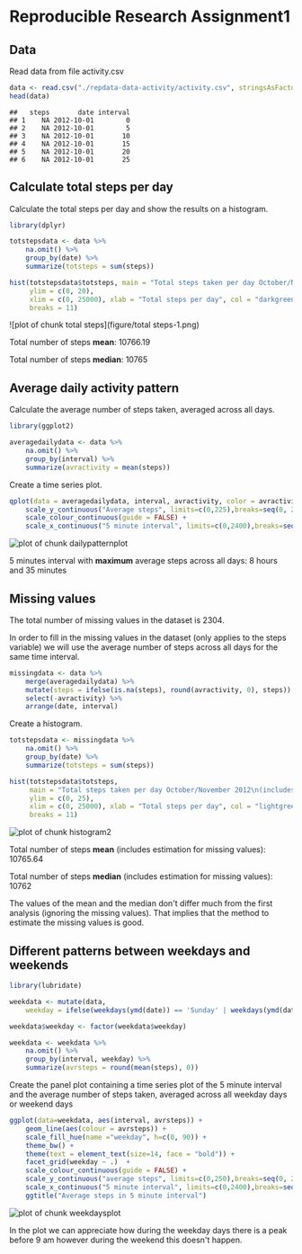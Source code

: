 # Reproducible Research Assignment1


## Data

Read data from file activity.csv


```r
data <- read.csv("./repdata-data-activity/activity.csv", stringsAsFactors = FALSE)
head(data)
```

```
##   steps       date interval
## 1    NA 2012-10-01        0
## 2    NA 2012-10-01        5
## 3    NA 2012-10-01       10
## 4    NA 2012-10-01       15
## 5    NA 2012-10-01       20
## 6    NA 2012-10-01       25
```


## Calculate total steps per day

Calculate the total steps per day and show the results on a histogram. 


```r
library(dplyr)

totstepsdata <- data %>% 
    na.omit() %>% 
    group_by(date) %>% 
    summarize(totsteps = sum(steps))

hist(totstepsdata$totsteps, main = "Total steps taken per day October/November 2012", 
     ylim = c(0, 20), 
     xlim = c(0, 25000), xlab = "Total steps per day", col = "darkgreen",
     breaks = 11)
```

![plot of chunk total steps](figure/total steps-1.png) 



Total number of steps **mean**: 10766.19

Total number of steps **median**: 10765


## Average daily activity pattern

Calculate the average number of steps taken, averaged across all days.


```r
library(ggplot2)

averagedailydata <- data %>% 
    na.omit() %>% 
    group_by(interval) %>% 
    summarize(avractivity = mean(steps))
```

Create a time series plot.


```r
qplot(data = averagedailydata, interval, avractivity, color = avractivity, geom="line") +
    scale_y_continuous("Average steps", limits=c(0,225),breaks=seq(0, 225, 50)) + 
    scale_colour_continuous(guide = FALSE) +
    scale_x_continuous("5 minute interval", limits=c(0,2400),breaks=seq(0, 2400, 300))
```

![plot of chunk dailypatternplot](figure/dailypatternplot-1.png) 


5 minutes interval with **maximum** average steps across all days: 8 hours and 35 minutes


## Missing values

The total number of missing values in the dataset is 2304.

In order to fill in the missing values in the dataset (only applies to the steps variable) we will use the average number of steps across all days for the same time interval.


```r
missingdata <- data %>%
    merge(averagedailydata) %>%
    mutate(steps = ifelse(is.na(steps), round(avractivity, 0), steps)) %>%
    select(-avractivity) %>%
    arrange(date, interval)
```

Create a histogram.


```r
totstepsdata <- missingdata %>% 
    na.omit() %>% 
    group_by(date) %>% 
    summarize(totsteps = sum(steps))

hist(totstepsdata$totsteps, 
     main = "Total steps taken per day October/November 2012\n(includes estimatation of missing values)", 
     ylim = c(0, 25), 
     xlim = c(0, 25000), xlab = "Total steps per day", col = "lightgreen",
     breaks = 11)
```

![plot of chunk histogram2](figure/histogram2-1.png) 



Total number of steps **mean** (includes estimation for missing values): 10765.64

Total number of steps **median** (includes estimation for missing values): 10762

The values of the mean and the median don't differ much from the first analysis (ignoring the missing values). That implies that the method to estimate the missing values is good.


## Different patterns between weekdays and weekends


```r
library(lubridate)

weekdata <- mutate(data, 
    weekday = ifelse(weekdays(ymd(date)) == 'Sunday' | weekdays(ymd(date)) == 'Saturday', "weekend", "weekday"))

weekdata$weekday <- factor(weekdata$weekday)

weekdata <- weekdata %>% 
    na.omit() %>%
    group_by(interval, weekday) %>% 
    summarize(avrsteps = round(mean(steps), 0))
```

Create the panel plot containing a time series plot of the 5 minute interval and the
average number of steps taken, averaged across all weekday days or weekend days


```r
ggplot(data=weekdata, aes(interval, avrsteps)) + 
    geom_line(aes(colour = avrsteps)) +  
    scale_fill_hue(name ="weekday", h=c(0, 90)) +
    theme_bw() +
    theme(text = element_text(size=14, face = "bold")) +
    facet_grid(weekday ~ .)  +
    scale_colour_continuous(guide = FALSE) +
    scale_y_continuous("average steps", limits=c(0,250),breaks=seq(0, 250, 50)) + 
    scale_x_continuous("5 minute interval", limits=c(0,2400),breaks=seq(0, 2400, 300)) + 
    ggtitle("Average steps in 5 minute interval")
```

![plot of chunk weekdaysplot](figure/weekdaysplot-1.png) 

In the plot we can appreciate how during the weekday days there is a peak before 
9 am however during the weekend this doesn't happen.
